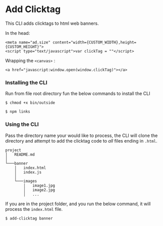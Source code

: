 # Add Clicktag

This CLI adds clicktags to html web banners.

In the head:

```
<meta name="ad.size" content="width={CUSTOM_WIDTH},height={CUSTOM_HEIGHT}">
<script type="text/javascript">var clickTag = ""</script>
```

Wrapping the `<canvas>` :

```
<a href="javascript:window.open(window.clickTag)"></a>

```


### Installing the CLI

Run from file root directory fun the below commands to install the CLI

```
$ chmod +x bin/outside

```

```
$ npm links

```

### Using the CLI

Pass the directory name your would like to process, the CLI will clone the directory and attempt to add the clicktag code to *all* files ending in `.html`.

```
project
│   README.md   
│
└───banner
    │   index.html
    │   index.js
    │
    └───images
        │   image1.jpg
        │   image2.jpg
        │   ...

```

If you are in the project folder, and you run the below command, it will process the `index.html` file.

```
$ add-clicktag banner
```
